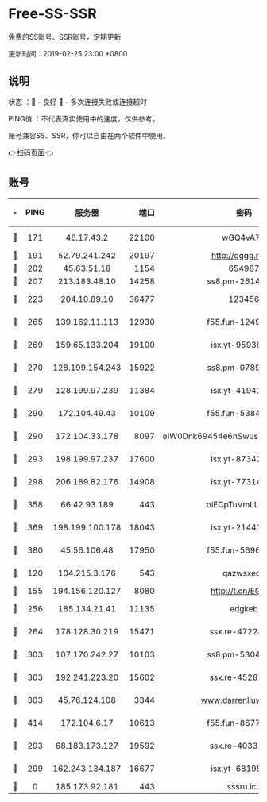 # Free-SS-SSR

免费的SS账号、SSR账号，定期更新

更新时间：2019-02-25 23:00 +0800

## 说明

状态     ：🙂 - 良好 🙁 - 多次连接失败或连接超时

PING值   ：不代表真实使用中的速度，仅供参考。

账号兼容SS、SSR，你可以自由在两个软件中使用。

👉[扫码页面](https://liesauer.github.io/free-ss-ssr.github.io/)👈

## 账号

|-|PING|服务器|端口|密码|加密方式|区域|
|:----:|:----:|:-----:|-----:|:----:|:----:|:----:|
|🙂|171|46.17.43.2|22100|wGQ4vA7D|aes-256-gcm|RU|
|🙂|191|52.79.241.242|20197|http://gggg.rocks|chacha20|KR|
|🙂|202|45.63.51.18|1154|654987|chacha20|US|
|🙂|207|213.183.48.10|14258|ss8.pm-26148872|rc4-md5|RU|
|🙂|223|204.10.89.10|36477|123456|aes-256-cfb|US|
|🙂|265|139.162.11.113|12930|f55.fun-12490271|aes-256-cfb|SG|
|🙂|269|159.65.133.204|19100|isx.yt-95936060|aes-256-cfb|SG|
|🙂|270|128.199.154.243|15922|ss8.pm-07891241|aes-256-cfb|SG|
|🙂|279|128.199.97.239|11384|isx.yt-41941480|aes-256-cfb|SG|
|🙂|290|172.104.49.43|10109|f55.fun-53847756|aes-256-cfb|SG|
|🙂|290|172.104.33.178|8097|eIW0Dnk69454e6nSwuspv9DmS201tQ0D|aes-256-cfb|SG|
|🙂|293|198.199.97.237|17600|isx.yt-87342097|aes-256-cfb|US|
|🙂|298|206.189.82.176|14908|isx.yt-77314449|aes-256-cfb|SG|
|🙂|358|66.42.93.189|443|oiECpTuVmLLxk4Ts|aes-256-cfb|US|
|🙂|369|198.199.100.178|18043|isx.yt-21441189|aes-256-cfb|US|
|🙂|380|45.56.106.48|17950|f55.fun-56968028|aes-256-cfb|US|
|🙂|120|104.215.3.176|543|qazwsxedc|aes-256-gcm|JP|
|🙂|155|194.156.120.127|8080|http://t.cn/EGJIyrl|rc4-md5|RU|
|🙂|256|185.134.21.41|11135|edgkeb|aes-256-cfb|GB|
|🙂|264|178.128.30.219|15471|ssx.re-47228758|aes-256-cfb|SG|
|🙂|303|107.170.242.27|10103|ss8.pm-53046125|aes-256-cfb|US|
|🙂|303|192.241.223.20|15602|ssx.re-45282042|aes-256-cfb|US|
|🙂|303|45.76.124.108|3344|www.darrenliuwei.com|aes-256-cfb|AU|
|🙂|414|172.104.6.17|10613|f55.fun-86773289|aes-256-cfb|US|
|🙁|293|68.183.173.127|19592|ssx.re-40331620|aes-256-cfb|US|
|🙁|299|162.243.134.187|16677|isx.yt-68195372|aes-256-cfb|US|
|🙁|0|185.173.92.181|443|sssru.icu|rc4-md5|RU|
